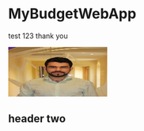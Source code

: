 # MyBudgetWebApp


test 123 thank you

<img src="docs/assets/images/rcm_picture.jpeg" alt="Image description" width="200" height="100">

<h2> header two </2>
